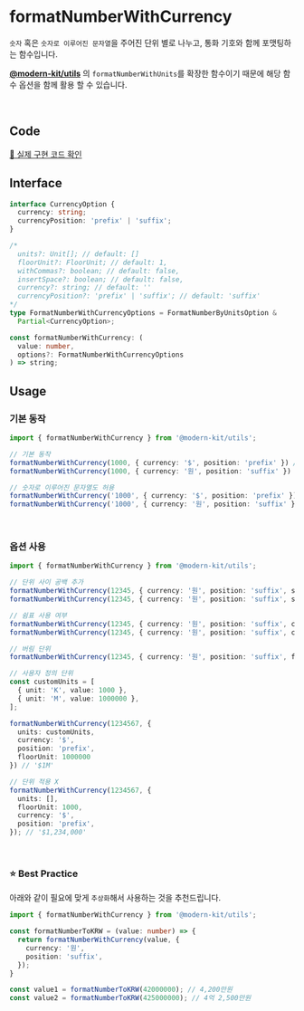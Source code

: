 # formatNumberWithCurrency

`숫자` 혹은 `숫자로 이루어진 문자열`을 주어진 단위 별로 나누고, 통화 기호와 함께 포맷팅하는 함수입니다.

**[@modern-kit/utils](https://github.com/modern-agile-team/modern-kit/blob/main/packages/utils/src/formatter/formatNumberWithUnits/index.ts)** 의 `formatNumberWithUnits`를 확장한 함수이기 때문에 해당 함수 옵션을 함께 활용 할 수 있습니다.

<br />

## Code
[🔗 실제 구현 코드 확인](https://github.com/modern-agile-team/modern-kit/blob/main/packages/utils/src/formatter/formatNumberWithCurrency/index.ts)

## Interface
```ts title="typescript"
interface CurrencyOption {
  currency: string;
  currencyPosition: 'prefix' | 'suffix';
}

/*
  units?: Unit[]; // default: []
  floorUnit?: FloorUnit; // default: 1,
  withCommas?: boolean; // default: false,
  insertSpace?: boolean; // default: false,
  currency?: string; // default: ''
  currencyPosition?: 'prefix' | 'suffix'; // default: 'suffix'
*/
type FormatNumberWithCurrencyOptions = FormatNumberByUnitsOption &
  Partial<CurrencyOption>;

const formatNumberWithCurrency: (
  value: number,
  options?: FormatNumberWithCurrencyOptions
) => string;
```

## Usage
### 기본 동작
```ts title="typescript"
import { formatNumberWithCurrency } from '@modern-kit/utils';

// 기본 동작
formatNumberWithCurrency(1000, { currency: '$', position: 'prefix' }) // '$1,000'
formatNumberWithCurrency(1000, { currency: '원', position: 'suffix' }) // '1,000원'

// 숫자로 이루어진 문자열도 허용
formatNumberWithCurrency('1000', { currency: '$', position: 'prefix' }) // '$1,000'
formatNumberWithCurrency('1000', { currency: '원', position: 'suffix' }) // '1,000원'
```

<br />

### 옵션 사용
```ts title="typescript"
import { formatNumberWithCurrency } from '@modern-kit/utils';

// 단위 사이 공백 추가
formatNumberWithCurrency(12345, { currency: '원', position: 'suffix', space: false }) // '1만2,345원'
formatNumberWithCurrency(12345, { currency: '원', position: 'suffix', space: true }) // '1만 2,345원'

// 쉼표 사용 여부
formatNumberWithCurrency(12345, { currency: '원', position: 'suffix', commas: false }) // '1만 2345원'
formatNumberWithCurrency(12345, { currency: '원', position: 'suffix', commas: true }) // '1만 2,345원'

// 버림 단위
formatNumberWithCurrency(12345, { currency: '원', position: 'suffix', floorUnit: 10000 }) // '1만원'

// 사용자 정의 단위
const customUnits = [
  { unit: 'K', value: 1000 },
  { unit: 'M', value: 1000000 },
];

formatNumberWithCurrency(1234567, {
  units: customUnits,
  currency: '$',
  position: 'prefix',
  floorUnit: 1000000
}) // '$1M'

// 단위 적용 X
formatNumberWithCurrency(1234567, {
  units: [],
  floorUnit: 1000,
  currency: '$',
  position: 'prefix',
}); // '$1,234,000'
```

<br />

### ⭐️ Best Practice
아래와 같이 필요에 맞게 `추상화`해서 사용하는 것을 추천드립니다.

```ts title="typescript"
import { formatNumberWithCurrency } from '@modern-kit/utils';

const formatNumberToKRW = (value: number) => {
  return formatNumberWithCurrency(value, {
    currency: '원',
    position: 'suffix',
  });
}

const value1 = formatNumberToKRW(42000000); // 4,200만원
const value2 = formatNumberToKRW(425000000); // 4억 2,500만원
```